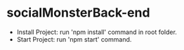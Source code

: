 # socialMonsterBack-end

- Install Project: run 'npm install' command in root folder.
- Start Project: run 'npm start' command.
